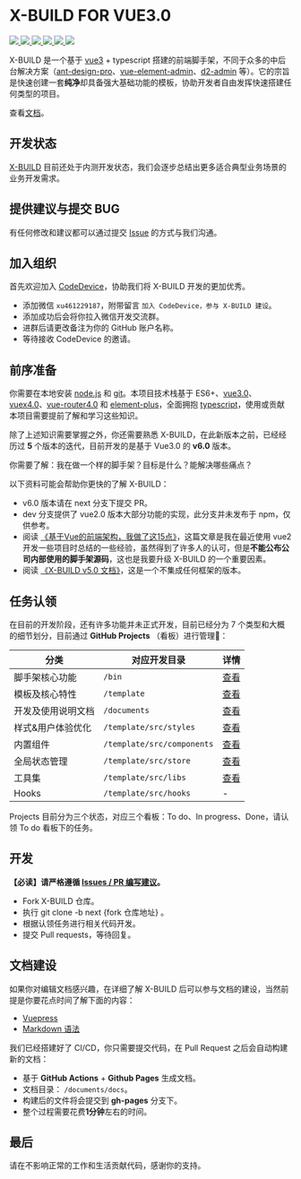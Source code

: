 # X-BUILD FOR VUE3.0

<a href="https://v3.cn.vuejs.org/" target="blank">
  <img src="https://img.shields.io/badge/vue-3.0.0-brightgreen.svg" />
</a>
<a href="https://element-plus.gitee.io/#/zh-CN" target="blank">
  <img src="https://img.shields.io/badge/element--plus-1.0.2-brightgreen.svg" />
</a>
<a href="https://pinia.esm.dev/" target="blank">
  <img src="https://img.shields.io/badge/pinia-2.0.0-brightgreen.svg" />
</a>
<a href="https://github.com/code-device/x-build/actions" target="blank">
  <img src="https://github.com/code-device/x-build/workflows/GitHub%20Actions/badge.svg" />
</a>
<a href="https://github.com/code-device/x-build/blob/next/LICENSE" target="blank">
  <img src="https://img.shields.io/github/license/mashape/apistatus.svg" />
</a>
<a href="https://github.com/code-device/x-build" target="blank">
  <img src="https://img.shields.io/github/stars/code-device/x-build.svg?style=social&label=Stars" />
</a>

X-BUILD 是一个基于 [vue3](https://v3.cn.vuejs.org/) + typescript 搭建的前端脚手架，不同于众多的中后台解决方案（[ant-design-pro](https://pro.ant.design/docs/getting-started-cn)、[vue-element-admin](https://panjiachen.github.io/vue-element-admin-site/zh/)、[d2-admin](https://d2.pub/zh/doc/d2-admin/) 等）。它的宗旨是快速创建一套**纯净**却具备强大基础功能的模板，协助开发者自由发挥快速搭建任何类型的项目。

查看[文档](https://code-device.github.io/x-build/)。

## 开发状态

[X-BUILD](https://github.com/code-device/x-build) 目前还处于内测开发状态，我们会逐步总结出更多适合典型业务场景的业务开发需求。

## 提供建议与提交 BUG

有任何修改和建议都可以通过提交 [Issue](https://github.com/code-device/x-build/issues) 的方式与我们沟通。

## 加入组织

首先欢迎加入 [CodeDevice](https://github.com/code-device)，协助我们将 X-BUILD 开发的更加优秀。

- 添加微信 `xu461229187`，附带留言 `加入 CodeDevice，参与 X-BUILD 建设`。
- 添加成功后会将你拉入微信开发交流群。
- 进群后请更改备注为你的 GitHub 账户名称。
- 等待接收 CodeDevice 的邀请。

## 前序准备

你需要在本地安装 [node.js](https://nodejs.org/en/) 和 [git](https://git-scm.com/)。本项目技术栈基于 ES6+、[vue3.0](https://v3.cn.vuejs.org/)、[vuex4.0](https://next.vuex.vuejs.org/)、[vue-router4.0](https://next.router.vuejs.org/zh/index.html) 和 [element-plus](https://element-plus.gitee.io/#/zh-CN)，全面拥抱 [typescript](https://www.tslang.cn/index.html)，使用或贡献本项目需要提前了解和学习这些知识。

除了上述知识需要掌握之外，你还需要熟悉 X-BUILD，在此新版本之前，已经经历过 **5** 个版本的迭代，目前开发的是基于 Vue3.0 的 **v6.0** 版本。

你需要了解：我在做一个样的脚手架？目标是什么？能解决哪些痛点？

以下资料可能会帮助你更快的了解 X-BUILD：

- v6.0 版本请在 next 分支下提交 PR。
- dev 分支提供了 vue2.0 版本大部分功能的实现，此分支并未发布于 npm，仅供参考。
- 阅读 [《基于Vue的前端架构，我做了这15点》](https://juejin.cn/post/6901466994478940168)，这篇文章是我在最近使用 vue2 开发一些项目时总结的一些经验，虽然得到了许多人的认可，但是**不能公布公司内部使用的脚手架源码**，这也是我要升级 X-BUILD 的一个重要因素。
- 阅读 [《X-BUILD v5.0 文档》](https://codexu.github.io/)，这是一个不集成任何框架的版本。

## 任务认领

在目前的开发阶段，还有许多功能并未正式开发，目前已经分为 7 个类型和大概的细节划分，目前通过 **GitHub Projects** （看板）进行管理：

| 分类 | 对应开发目录 | 详情 |
| --- | --- | --- |
| 脚手架核心功能 | `/bin` | [查看](https://github.com/code-device/x-build/projects/2) |
| 模板及核心特性 | `/template` | [查看](https://github.com/code-device/x-build/projects/5) |
| 开发及使用说明文档 | `/documents` | [查看](https://github.com/code-device/x-build/projects/4) |
| 样式&用户体验优化 | `/template/src/styles` | [查看](https://github.com/code-device/x-build/projects/7) |
| 内置组件 | `/template/src/components` | [查看](https://github.com/code-device/x-build/projects/6) |
| 全局状态管理 | `/template/src/store` | [查看](https://github.com/code-device/x-build/projects/8) |
| 工具集 | `/template/src/libs` | [查看](https://github.com/code-device/x-build/projects/9) |
| Hooks | `/template/src/hooks` | - |

Projects 目前分为三个状态，对应三个看板：To do、In progress、Done，请认领 To do 看板下的任务。

## 开发

**【必读】请严格遵循 [Issues / PR 编写建议](https://github.com/code-device/x-build/issues/25)。**

- Fork X-BUILD 仓库。
- 执行 git clone -b next {fork 仓库地址} 。
- 根据认领任务进行相关代码开发。
- 提交 Pull requests，等待回复。

## 文档建设

如果你对编辑文档感兴趣，在详细了解 X-BUILD 后可以参与文档的建设，当然前提是你要花点时间了解下面的内容：

- [Vuepress](https://vuepress.vuejs.org/zh/)
- [Markdown 语法](https://www.runoob.com/markdown/md-tutorial.html)

我们已经搭建好了 CI/CD，你只需要提交代码，在 Pull Request 之后会自动构建新的文档：

- 基于 **GitHub Actions** + **Github Pages** 生成文档。
- 文档目录： `/documents/docs`。
- 构建后的文件将会提交到 **gh-pages** 分支下。
- 整个过程需要花费**1分钟**左右的时间。

## 最后

请在不影响正常的工作和生活贡献代码，感谢你的支持。
